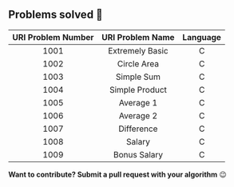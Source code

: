 
## Problems solved :rocket: 

| **URI Problem Number** | **URI Problem Name** | **Language** |
|:------------------:|:----------------:|:--------:|
|        1001        |  Extremely Basic |     C    |
|        1002        |    Circle Area   |     C    |
|        1003        |    Simple Sum    |     C    |
|        1004        |  Simple Product  |     C    |
|        1005        |     Average 1    |     C    |
|        1006        |     Average 2    |     C    |
|        1007        |    Difference    |     C    |
|        1008        |      Salary      |     C    |
|        1009        |   Bonus Salary   |     C    |

**Want to contribute? Submit a pull request with your algorithm** :wink:
